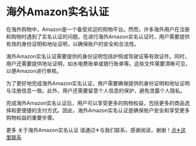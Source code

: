 # 海外Amazon实名认证

在海外购物中，Amazon是一个备受欢迎的购物平台。然而，许多海外用户在注册和购物时遇到了实名认证的问题。在进行海外Amazon实名认证时，用户需要提供有效的身份证明和地址证明，以确保账户的安全和合法性。

海外Amazon实名认证需要提供的身份证明包括护照或驾驶证等有效证件。同时，用户还需要提供地址证明，如水电费账单或银行账单等。这些文件需要清晰可见，以便Amazon进行审核。

为了更好地完成海外Amazon实名认证，用户需要确保提供的身份证明和地址证明与注册信息一致。此外，用户还需要留意个人信息的保护，避免泄露个人隐私。

完成海外Amazon实名认证后，用户可以享受更多的购物权益，包括更多的商品选择和更便捷的支付方式。因此，海外Amazon实名认证是确保账户安全和享受更多购物权益的重要步骤。

更多 关于海外Amazon实名认证 请通过✈与我们联系，感谢阅读，谢谢！[点✈这里联系](https://add.k02.cc)